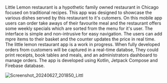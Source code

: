 Little Lemon restaurant is a hypothetic family owned restaurant in Chicago focused on traditional recipes. This app was designed to showcase the various dishes served by this restaurant to it's cutomers. On this mobile app users can order take aways of their favourite meal 
and the restaurant offers some weekly specials which are sorted from the menu for it's user. The interface is simple and non-intrusive for easy navigation. The users can add mpre items to their basket and the counter updates the price in real time.
The little lemon restaurant app is a work in progress. When fully developed orders from customers will be captured in a real-time databse, They could print receipts, book tables and meals, and an administrators dashboard to manage orders.
The app is developed using Kotlin, Jetpack Compose and Firebase database.




![Screenshot_20240627_201850_Littl](https://github.com/user-attachments/assets/96e86940-4687-458d-a871-9566195aa05f)

